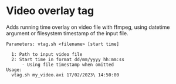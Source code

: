 # Video overlay tag
Adds running time overlay on video file with ffmpeg, using datetime argument or filesystem timestamp of the input file.
```
Parameters: vtag.sh <filename> [start time]

  1: Path to input video file
  2: Start time in format dd/mm/yyyy hh:mm:ss
      - Using file timestamp when omitted
Usage:
  vtag.sh my_video.avi 17/02/2023\ 14:50:00
```
